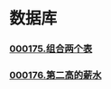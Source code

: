 # 数据库
### [](https://github.com/vjudge/leetcode/tree/master/database/)
### [000175.组合两个表](https://github.com/vjudge/leetcode/tree/master/database/000175.组合两个表)
### [000176.第二高的薪水](https://github.com/vjudge/leetcode/tree/master/database/000176.第二高的薪水)
### [](https://github.com/vjudge/leetcode/tree/master/database/)
### [](https://github.com/vjudge/leetcode/tree/master/database/)
### [](https://github.com/vjudge/leetcode/tree/master/database/)
### [](https://github.com/vjudge/leetcode/tree/master/database/)
### [](https://github.com/vjudge/leetcode/tree/master/database/)
